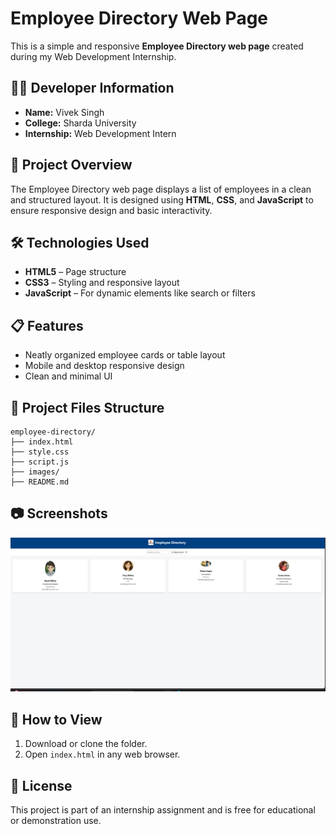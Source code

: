 # Employee Directory Web Page

This is a simple and responsive **Employee Directory web page** created during my Web Development Internship.

## 👨‍💻 Developer Information

- **Name:** Vivek Singh  
- **College:** Sharda University  
- **Internship:** Web Development Intern 

## 📄 Project Overview

The Employee Directory web page displays a list of employees in a clean and structured layout. It is designed using **HTML**, **CSS**, and **JavaScript** to ensure responsive design and basic interactivity.

## 🛠️ Technologies Used

- **HTML5** – Page structure  
- **CSS3** – Styling and responsive layout   
- **JavaScript** – For dynamic elements like search or filters 

## 📋 Features

- Neatly organized employee cards or table layout  
- Mobile and desktop responsive design   
- Clean and minimal UI

## 📁 Project Files Structure

```
employee-directory/
├── index.html
├── style.css
├── script.js   
├── images/     
├── README.md
```

## 📷 Screenshots

![Employee Directory Screenshot](images/screenshot.png)

## 📌 How to View

1. Download or clone the folder.
2. Open `index.html` in any web browser.

## 📄 License

This project is part of an internship assignment and is free for educational or demonstration use.
